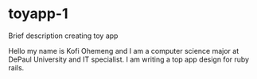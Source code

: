 # toyapp-1
Brief description creating toy app 

Hello my name is Kofi Ohemeng and I am a computer science major  at DePaul University and IT specialist. I am writing a top app design for ruby rails. 
